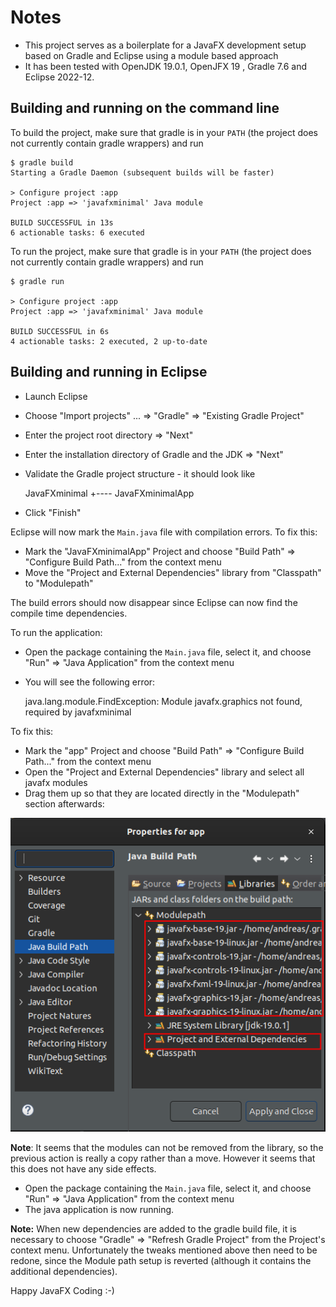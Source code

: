 
# Notes

* This project serves as a boilerplate for a JavaFX development setup based on Gradle and Eclipse using a module based approach
* It has been tested with OpenJDK 19.0.1, OpenJFX 19 , Gradle 7.6 and Eclipse 2022-12.

## Building and running on the command line

To build the project, make sure that gradle is in your `PATH` (the project does not currently contain gradle wrappers) and run

    $ gradle build
    Starting a Gradle Daemon (subsequent builds will be faster)
    
    > Configure project :app
    Project :app => 'javafxminimal' Java module
    
    BUILD SUCCESSFUL in 13s
    6 actionable tasks: 6 executed


To run the project, make sure that gradle is in your `PATH` (the project does not currently contain gradle wrappers) and run

    $ gradle run
    
    > Configure project :app
    Project :app => 'javafxminimal' Java module
    
    BUILD SUCCESSFUL in 6s
    4 actionable tasks: 2 executed, 2 up-to-date

## Building and running in Eclipse

* Launch Eclipse
* Choose "Import projects" ... => "Gradle" => "Existing Gradle Project"
* Enter the project root directory => "Next"
* Enter the installation directory of Gradle and the JDK => "Next"
* Validate the Gradle project structure - it should look like

     JavaFXminimal
       +---- JavaFXminimalApp

* Click "Finish"

Eclipse will now mark the `Main.java` file with compilation errors. To fix this:

* Mark the "JavaFXminimalApp" Project and choose "Build Path" => "Configure Build Path..." from the context menu
* Move the "Project and External Dependencies" library from "Classpath" to "Modulepath"

The build errors should now disappear since Eclipse can now find the compile time dependencies.

To run the application:
* Open the package containing the `Main.java` file, select it, and choose "Run" => "Java Application" from the context menu 
* You will see the following error:

    java.lang.module.FindException: Module javafx.graphics not found, required by javafxminimal

To fix this: 

* Mark the "app" Project and choose "Build Path" => "Configure Build Path..." from the context menu
* Open the "Project and External Dependencies" library and select all javafx modules
* Drag them up so that they are located directly in the "Modulepath" section afterwards:

![Proper Modulepath setup](modulepath.png)

**Note**: It seems that the modules can not be removed from the library, so the previous action is really a copy rather
than a move. However it seems that this does not have any side effects.

* Open the package containing the `Main.java` file, select it, and choose "Run" => "Java Application" from the context menu 
* The java application is now running.

**Note:** When new dependencies are added to the gradle build file, it is necessary to choose "Gradle" => "Refresh Gradle Project" from the Project's
context menu. Unfortunately the tweaks mentioned above then need to be redone, since the Module path setup is reverted (although it contains the additional dependencies).

Happy JavaFX Coding :-)
